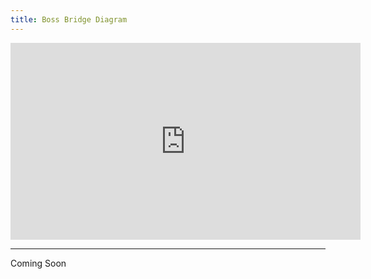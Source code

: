 ```yaml
---
title: Boss Bridge Diagram
---
```


<iframe width="560" height="315" src="https://www.youtube.com/embed/F5Qap3cnz8I?si=k-Xz9-J7NiGOnOr2" title="YouTube video player" frameborder="0" allow="accelerometer; autoplay; clipboard-write; encrypted-media; gyroscope; picture-in-picture; web-share" allowfullscreen></iframe>

---

Coming Soon
